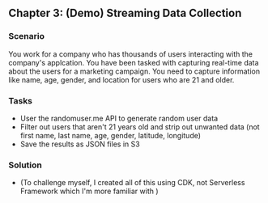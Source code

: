 ## Chapter 3: (Demo) Streaming Data Collection

### Scenario

You work for a company who has thousands of users interacting with the company's applcation. You have been tasked with capturing real-time data about the users for a marketing campaign. You need to capture information like name, age, gender, and location for users who are 21 and older.

### Tasks

- User the randomuser.me API to generate random user data
- Filter out users that aren't 21 years old and strip out unwanted data (not first name, last name, age, gender, latitude, longitude)
- Save the results as JSON files in S3

### Solution

- (To challenge myself, I created all of this using CDK, not Serverless Framework which I'm more familiar with )
